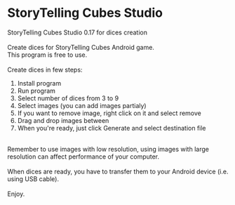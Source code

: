 # StoryTelling Cubes Studio</br>
StoryTelling Cubes Studio 0.17 for dices creation</br>
</br>
Create dices for StoryTelling Cubes Android game.</br>
This program is free to use.</br>
</br>
Create dices in few steps:</br>
1. Install program</br>
2. Run program</br>
3. Select number of dices from 3 to 9</br>
4. Select images (you can add images partialy)</br>
5. If you want to remove image, right click on it and select remove</br>
6. Drag and drop images between </br>
7. When you're ready, just click Generate and select destination file</br>
</br>
Remember to use images with low resolution, using images with large resolution can affect performance of your computer.</br>
</br>
When dices are ready, you have to transfer them to your Android device (i.e. using USB cable).</br>
</br>
Enjoy.</br>
